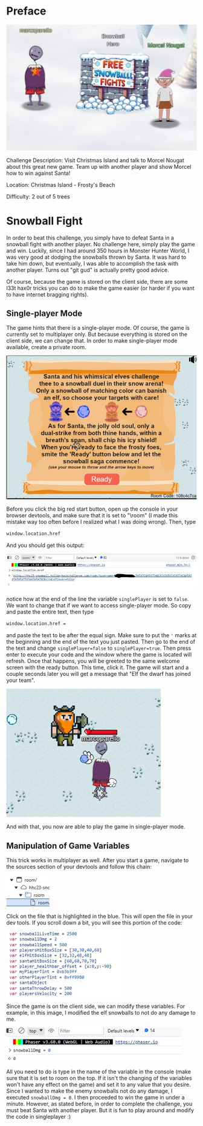 # Preface
![](../images/Snowball-hero.jpg)

Challenge Description: Visit Christmas Island and talk to Morcel Nougat about this great new game. Team up with another player and show Morcel how to win against Santa!

Location: Christmas Island - Frosty's Beach

Difficulty: 2 out of 5 trees




# Snowball Fight
In order to beat this challenge, you simply have to defeat Santa in a snowball fight with another player. No challenge here, simply play the game and win. Luckily, since I had around 350 hours in Monster Hunter World, I was very good at dodging the snowballs thrown by Santa. It was hard to take him down, but eventually, I was able to accomplish the task with another player. Turns out "git gud" is actually pretty good advice. 

Of course, because the game is stored on the client side, there are some l33t hax0r tricks you can do to make the game easier (or harder if you want to have internet bragging rights).
## Single-player Mode
The game hints that there is a single-player mode. Of course, the game is currently set to multiplayer only. But because everything is stored on the client side, we can change that. In order to make single-player mode available, create a private room. 

![](../images/Snowball-fight-part-2.jpg)

Before you click the big red start button, open up the console in your browser devtools, and make sure that it is set to "\room" (I made this mistake way too often before I realized what I was doing wrong). Then, type 
```txt
window.location.href  
```
And you should get this output:

![](../images/Snowball-fight-part-1.jpg)

notice how at the end of the line the variable `singlePlayer` is set to `false`. We want to change that if we want to access single-player mode. So copy and paste the entire text, then type 
```txt
window.location.href =
```
and paste the text to be after the equal sign. Make sure to put the `'` marks at the beginning and the end of the text you just pasted. Then go to the end of the text and change `singlePlayer=false` to `singlePlayer=true`. Then press enter to execute your code and the window where the game is located will refresh. Once that happens, you will be greeted to the same welcome screen with the ready button. This time, click it. The game will start and a couple seconds later you will get a message that "Elf the dwarf has joined your team". 

![](../images/Snowball-fight-part-3.jpg)

And with that, you now are able to play the game in single-player mode.
## Manipulation of Game Variables
This trick works in multiplayer as well. After you start a game, navigate to the sources section of your devtools and follow this chain:

![](../images/Snowball-fight-nav.jpg)

Click on the file that is highlighted in the blue. This will open the file in your dev tools. If you scroll down a bit, you will see this portion of the code:

![](../images/Snowball-fight-part-4.jpg)

Since the game is on the client side, we can modify these variables. For example, in this image, I modified the elf snowballs to not do any damage to me.

![](../images/Snowball-fight-part-5.jpg)

All you need to do is type in the name of the variable in the console (make sure that it is set to room on the top. If it isn't the changing of the variables won't have any effect on the game) and set it to any value that you desire. Since I wanted to make the enemy snowballs not do any damage, I executed `snowballDmg = 0`. I then proceeded to win the game in under a minute. However, as stated before, in order to complete the challenge, you must beat Santa with another player. But it is fun to play around and modify the code in singleplayer :)




